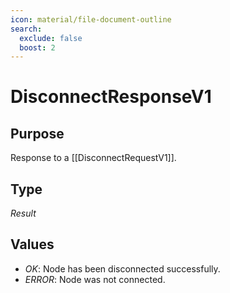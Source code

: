 ```yaml
---
icon: material/file-document-outline
search:
  exclude: false
  boost: 2
---
```


# DisconnectResponseV1

## Purpose

<!-- --8<-- [start:purpose] -->
Response to a [[DisconnectRequestV1]].
<!-- --8<-- [end:purpose] -->

## Type

<!-- --8<-- [start:type] -->
<div class="type" markdown>

*Result*

</div>
<!-- --8<-- [end:type] -->

## Values

- *OK*: Node has been disconnected successfully.
- *ERROR*: Node was not connected.
